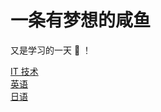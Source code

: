 # 一条有梦想的咸鱼

又是学习的一天 :tada: ！

[IT 技术](./it/before/README.md)  
[英语](./en/grammar/README.md)  
[日语](./jp/grammar/README.md)
